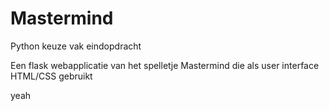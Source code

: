 # Mastermind
Python keuze vak eindopdracht

Een flask webapplicatie van het spelletje Mastermind die als user interface HTML/CSS gebruikt

yeah
